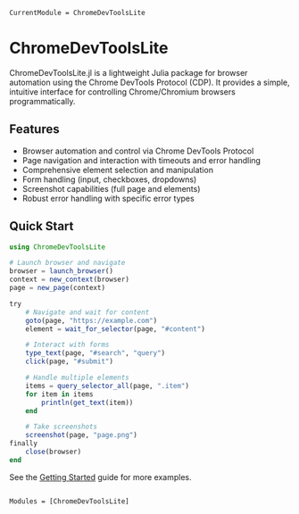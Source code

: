 ```@meta
CurrentModule = ChromeDevToolsLite
```

# ChromeDevToolsLite

ChromeDevToolsLite.jl is a lightweight Julia package for browser automation using the Chrome DevTools Protocol (CDP). It provides a simple, intuitive interface for controlling Chrome/Chromium browsers programmatically.

## Features

- Browser automation and control via Chrome DevTools Protocol
- Page navigation and interaction with timeouts and error handling
- Comprehensive element selection and manipulation
- Form handling (input, checkboxes, dropdowns)
- Screenshot capabilities (full page and elements)
- Robust error handling with specific error types

## Quick Start

```julia
using ChromeDevToolsLite

# Launch browser and navigate
browser = launch_browser()
context = new_context(browser)
page = new_page(context)

try
    # Navigate and wait for content
    goto(page, "https://example.com")
    element = wait_for_selector(page, "#content")

    # Interact with forms
    type_text(page, "#search", "query")
    click(page, "#submit")

    # Handle multiple elements
    items = query_selector_all(page, ".item")
    for item in items
        println(get_text(item))
    end

    # Take screenshots
    screenshot(page, "page.png")
finally
    close(browser)
end
```

See the [Getting Started](@ref) guide for more examples.

```@index
```

```@autodocs
Modules = [ChromeDevToolsLite]
```
